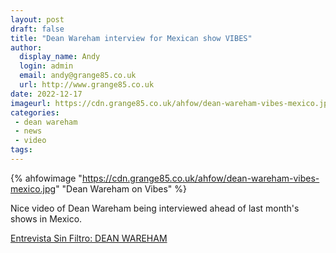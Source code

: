 ```yaml
---
layout: post
draft: false
title: "Dean Wareham interview for Mexican show VIBES"
author: 
  display_name: Andy
  login: admin
  email: andy@grange85.co.uk
  url: http://www.grange85.co.uk
date: 2022-12-17
imageurl: https://cdn.grange85.co.uk/ahfow/dean-wareham-vibes-mexico.jpg
categories:
 - dean wareham
 - news
 - video
tags:
---
```

{% ahfowimage "https://cdn.grange85.co.uk/ahfow/dean-wareham-vibes-mexico.jpg" "Dean Wareham on Vibes" %}

Nice video of Dean Wareham being interviewed ahead of last month's shows in Mexico.

[Entrevista Sin Filtro: DEAN WAREHAM](https://www.youtube.com/watch?v=fJtZMIWNgvE)

